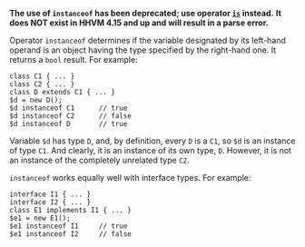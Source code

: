 **The use of `instanceof` has been deprecated; use operator [`is`](is.md) instead.**
**It does NOT exist in HHVM 4.15 and up and will result in a parse error.**

Operator `instanceof` determines if the variable designated by its left-hand operand is an object having the type specified by the right-hand
one.  It returns a `bool` result.  For example:

```Hack
class C1 { ... }
class C2 { ... }
class D extends C1 { ... }
$d = new D();
$d instanceof C1      // true
$d instanceof C2      // false
$d instanceof D       // true
```

Variable `$d` has type `D`, and, by definition, every `D` is a `C1`, so `$d` is an instance of type `C1`. And clearly, it is an instance of
its own type, `D`. However, it is not an instance of the completely unrelated type `C2`.

`instanceof` works equally well with interface types.  For example:

```Hack
interface I1 { ... }
interface I2 { ... }
class E1 implements I1 { ... }
$e1 = new E1();
$e1 instanceof I1     // true
$e1 instanceof I2     // false
```
